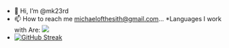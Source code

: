 <!---
mk23rd/mk23rd is a ✨ special ✨ repository because its `README.md` (this file) appears on your GitHub profile.
You can click the Preview link to take a look at your changes.
--->
- 👋 Hi, I’m @mk23rd
- 📫 How to reach me michaelofthesith@gmail.com...
  *Languages I work with Are:
![](https://github.com/-Stuff-For-Readme-/212257454-16e3712e-945a-4ca2-b238-408ad0bf87e6.gif)
- [![GitHub Streak](https://streak-stats.demolab.com?user=mk23rd&theme=dark&hide_border=true&date_format=%5BY.%5Dn.j)](https://git.io/streak-stats)


